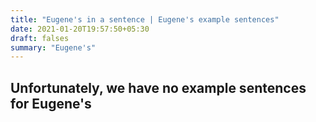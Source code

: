 ```yaml
---
title: "Eugene's in a sentence | Eugene's example sentences"
date: 2021-01-20T19:57:50+05:30
draft: falses
summary: "Eugene's"
---
```

## Unfortunately, we have no example sentences for Eugene's                 
